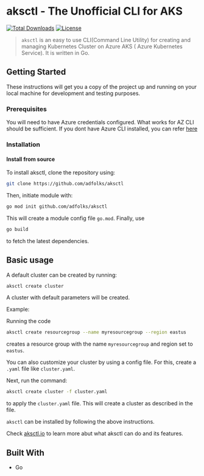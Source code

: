 # aksctl - The Unofficial CLI for AKS

[![Total Downloads](https://poser.pugx.org/aimeos/aimeos-typo3/d/total.svg)](https://packagist.org/packages/aimeos/aimeos-typo3)
[![License](https://poser.pugx.org/aimeos/aimeos-typo3/license.svg)](https://github.com/adfolks/aksctl/stargazers)


> `aksctl` is an easy to use CLI(Command Line Utility) for creating and managing Kubernetes Cluster on Azure AKS ( Azure Kubernetes Service). It is written in Go.

## Getting Started

These instructions will get you a copy of the project up and running on your local machine for development and testing purposes. 

### Prerequisites

You will need to have Azure credentials configured. What works for AZ CLI should be sufficient. If you dont have Azure CLI installed, you can refer [here](https://docs.microsoft.com/en-us/cli/azure/install-azure-cli?view=azure-cli-latest)


### Installation

#### Install from source
To install aksctl, clone the repository using:
```bash
git clone https://github.com/adfolks/aksctl
```
Then, initiate module with:
```bash
go mod init github.com/adfolks/aksctl
```
This will create a module config file `go.mod`.
Finally, use
```bash
go build
```
to fetch the latest dependencies.

## Basic usage
A default cluster can be created by running:
```bash
aksctl create cluster
```
A cluster with default parameters will be created.

Example:

Running the code 
```bash
aksctl create resourcegroup --name myresourcegroup --region eastus
```
creates a resource group with the name `myresourcegroup` and region set to `eastus`.

You can also customize your cluster by using a config file. 
For this, create a `.yaml` file like `cluster.yaml`.

Next, run the command:
```bash
aksctl create cluster -f cluster.yaml
```
to apply the `cluster.yaml` file.
This will create a cluster as described in the file.

`aksctl` can be installed by following the above instructions.

Check [aksctl.io](https://www.aksctl.com) to learn more abut what aksctl can do and its features.

## Built With
* Go